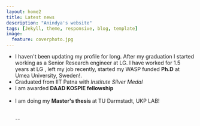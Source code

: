 ```yaml
---
layout: home2
title: Latest news
description: "Anindya's website"
tags: [Jekyll, theme, responsive, blog, template]
image:
  feature: coverphoto.jpg
---
```


<section>

<ul>
  
  <li> I haven't been updating my profile for long. After my graduation I started working as a Senior Research engineer at LG. I have worked for 1.5 years at LG , left my job recently, started my WASP funded <b>Ph.D</b> at Umea University, Sweden!.
</li>
  
<li>Graduated from IIT Patna with <i> Institute Silver Medal</i> </li>

<li>I am awarded <strong>DAAD KOSPIE fellowship </strong></li>

<br>

<li>I am doing my <strong>Master's thesis </strong> at TU Darmstadt, UKP LAB!  
</li>


<br>







--

</ul>

</section>
